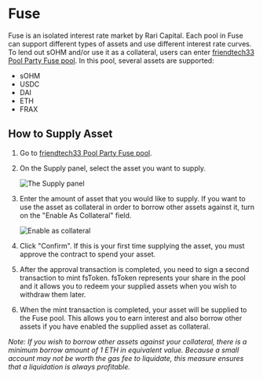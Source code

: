 # Fuse

Fuse is an isolated interest rate market by Rari Capital. Each pool in Fuse can support different types of assets and use different interest rate curves. To lend out sOHM and/or use it as a collateral, users can enter [friendtech33 Pool Party Fuse pool](https://app.rari.capital/fuse/pool/18). In this pool, several assets are supported:

* sOHM
* USDC
* DAI
* ETH
* FRAX

## How to Supply Asset

1. Go to [friendtech33 Pool Party Fuse pool](https://app.rari.capital/fuse/pool/18).
2. On the Supply panel, select the asset you want to supply.

   ![The Supply panel](/gitbook/assets/supply.png)

3. Enter the amount of asset that you would like to supply. If you want to use the asset as collateral in order to borrow other assets against it, turn on the "Enable As Collateral" field.

   ![Enable as collateral](/gitbook/assets/collateral.png)

4. Click "Confirm". If this is your first time supplying the asset, you must approve the contract to spend your asset.
5. After the approval transaction is completed, you need to sign a second transaction to mint fsToken. fsToken represents your share in the pool and it allows you to redeem your supplied assets when you wish to withdraw them later.
6. When the mint transaction is completed, your asset will be supplied to the Fuse pool. This allows you to earn interest and also borrow other assets if you have enabled the supplied asset as collateral.

_Note: If you wish to borrow other assets against your collateral, there is a minimum borrow amount of 1 ETH in equivalent value. Because a small account may not be worth the gas fee to liquidate, this measure ensures that a liquidation is always profitable._

